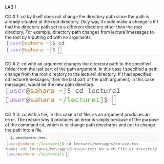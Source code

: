 LAB 1


CD # 1: 
cd by itself does not change the directory path since the path is already situated at the root directory. Only way it could make a change is if I had the directory path set to a different directory other than the root directory. For example, directory path changes from lecture1/messages to the root by inputting cd with no arguments. 
![Image](lab1_cd1.png)

CD # 2:
cd with an argument changes the directory path to the specified folder from the last part of the path argument. In this case I specified a path change from the root directory to the lecture1 directory. If I had specified: cd lecture1/messages, then the last part of the path argument, in this case messages, would be the new path directory.
![Image](lab1_cd2.png)

CD # 3:
cd with a file, in this case a txt file, as an argument produces an error. The reason why it produces an error is simply because of the purpose of the command cd, which is to change path directories and not to change the path into a file.
![Image](lab1_cd3.png)
